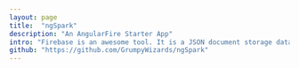 ```yaml
---
layout: page
title:  "ngSpark"
description: "An AngularFire Starter App"
intro: "Firebase is an awesome tool. It is a JSON document storage database, but with some sweet extras. It's got enough support that you can essentially forego any server side code and rely solely on Firebase's excellent API to produce websites and apps. This is a getting started site to help you organised your code and separate concerns clearly and appropriately. Have a play!"
github: "https://github.com/GrumpyWizards/ngSpark"
---
```


